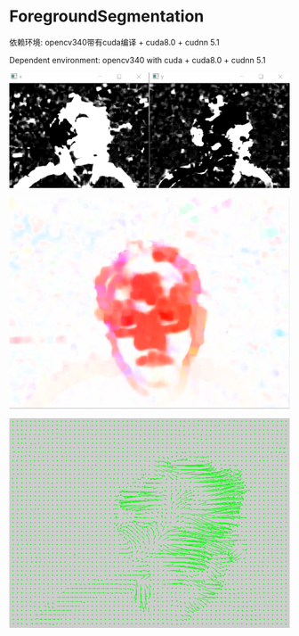 # ForegroundSegmentation

依赖环境: opencv340带有cuda编译 + cuda8.0 + cudnn 5.1

Dependent environment: opencv340 with cuda  + cuda8.0 + cudnn 5.1

![效果图1](https://github.com/XuHao9166/ForegroundSegmentation/blob/master/1.bmp)

![效果图2](https://github.com/XuHao9166/ForegroundSegmentation/blob/master/2.bmp)

![效果图3](https://github.com/XuHao9166/ForegroundSegmentation/blob/master/3.bmp)
